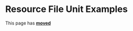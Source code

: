 # Resource File Unit Examples #

This page has [**moved**](https://lib-docs.delphidabbler.com/ResFile/1/Examples)